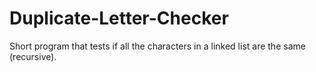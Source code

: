 # Duplicate-Letter-Checker
Short program that tests if all the characters in a linked list are the same (recursive).
